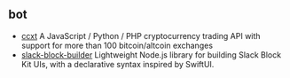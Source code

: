 ## bot

- [ccxt](https://github.com/ccxt/ccxt) A JavaScript / Python / PHP cryptocurrency trading API with support for more than 100 bitcoin/altcoin exchanges
- [slack-block-builder](https://github.com/raycharius/slack-block-builder) Lightweight Node.js library for building Slack Block Kit UIs, with a declarative syntax inspired by SwiftUI.